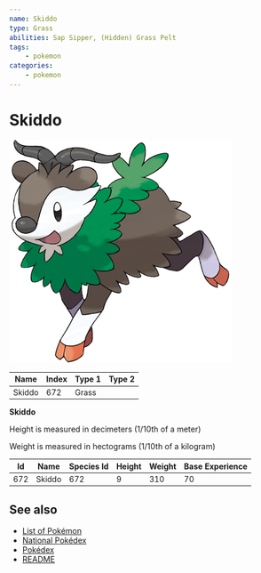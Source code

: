 ```yaml
---
name: Skiddo
type: Grass
abilities: Sap Sipper, (Hidden) Grass Pelt
tags:
    - pokemon
categories:
    - pokemon
---
```


# Skiddo


![Skiddo](images/672.png)

| **Name** | **Index** | **Type 1** | **Type 2** |
|----|----|----|----|
| Skiddo | 672 | Grass  |  |

**Skiddo** 


Height is measured in decimeters (1/10th of a meter)

Weight is measured in hectograms (1/10th of a kilogram)

| **Id** | **Name** | **Species Id** | **Height** | **Weight** | **Base Experience** |
|--------|----------|----------------|------------|------------|---------------------|
| 672 | Skiddo | 672 | 9 | 310 | 70 |


## See also

- [List of Pokémon](../pokemon.md)
- [National Pokédex](../national_pokedex.md)
- [Pokédex](../pokedex.md)
- [README](../README.md)
